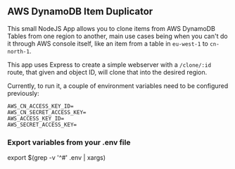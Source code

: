 ## AWS DynamoDB Item Duplicator

This small NodeJS App allows you to clone items from AWS DynamoDB Tables from one region to another, main use cases being when you can't do it through AWS console itself, like an item from a table in `eu-west-1` to `cn-north-1`.

This app uses Express to create a simple webserver with a `/clone/:id` route, that given and object ID, will clone that into the desired region.

Currently, to run it, a couple of environment variables need to be configured previously:

```
AWS_CN_ACCESS_KEY_ID=
AWS_CN_SECRET_ACCESS_KEY=
AWS_ACCESS_KEY_ID=
AWS_SECRET_ACCESS_KEY=
```

### Export variables from your .env file

export $(grep -v '^#' .env | xargs)
